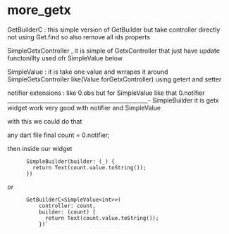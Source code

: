# more_getx
GetBuilderC : this simple version of GetBuilder but take controller directly not using Get.find so also remove all ids properts

SimpleGetxController , it is simple of GetxController that just have update functonillty used ofr SimpleValue below

SimpleValue : it is take one value and wrrapes it around SimpleGetxController like(Value forGetxController) using getert and setter

notifier extensions : like 0.obs but for SimpleValue like that 0.notifier
__________________________________________________-
SimpleBuilder it is getx widget work very good with notifier and SimpleValue


with this we could do that

any dart file
final count = 0.notifier;

then inside our widget

          SimpleBuilder(builder: (_) {
            return Text(count.value.toString());
          })

or

          GetBuilderC<SimpleValue<int>>(
              controller: count,
              builder: (count) {
                return Text(count.value.toString());
              })`
